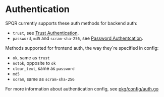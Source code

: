 # Authentication

SPQR currently supports these auth methods for backend auth:
- `trust`, see [Trust Authentication](https://www.postgresql.org/docs/15/auth-trust.html). 
- `password`, `md5` and `scram-sha-256`, see [Password Authentcation](https://www.postgresql.org/docs/15/auth-password.html).

Methods supported for frontend auth, the way they`re specified in config:
- `ok`, same as `trust`
- `notok`, opposite to `ok`
- `clear_text`, same as `password`
- `md5`
- `scram`, same as `scram-sha-256`

For more information about authentication config, see [pkg/config/auth.go](../pkg/config/auth.go)
